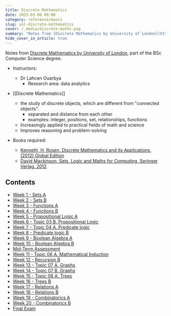 ```yaml
---
title: Discrete Mathematics
date: 2023-03-06 00:00
category: reference/moocs
slug: uol-discrete-mathematics
cover: /_media/discrete-maths.png
summary: "Notes from [Discrete Mathematics by University of London](https://www.coursera.org/learn/uol-discrete-mathematics)"
hide_cover_in_article: true
---
```


Notes from [Discrete Mathematics by University of London](https://www.coursera.org/learn/uol-discrete-mathematics/), part of the BSc Computer Science degree.

* Instructors:
    *  Dr Lahcen Ouarbya
        * Research area: data analytics
    
* [[Discrete Mathematics]]
    * the study of discrete objects, which are different from "connected objects".
        * separated and distance from each other
        * examples: integer, positions, set, relationships, functions
    * Increasingly applied to practical fields of math and science
    * Improves reasoning and problem-solving
    
* Books required:
    * [Kenneth, H, Rosen. Discrete Mathematics and its Applications. (2012) Global Edition](https://www.amazon.com.au/Discrete-Mathematics-Applications-Kenneth-Rosen/dp/0072899050)
    * [David Mackinson, Sets, Logic and Maths for Computing, Springer Verlag. 2012](https://www.amazon.com/Computing-Undergraduate-Topics-Computer-Science/dp/1447124995)
    
## Contents

* [Week 1 - Sets A](week-1-sets-a.md)
* [Week 2 - Sets B](week-2-sets-b.md)
* [Week 3 - Functions A](week-3-function-a.md)
* [Week 4 - Functions B](week-4-functions-b.md)
* [Week 5 - Propositional Logic A](week-5-prop-logic-a.md)
* [Week 6 - Topic 03 B. Propositional Logic](week-6-prop-logic-b.md)
* [Week 7 - Topic 04 A. Predicate logic](week-7-predicate-logic-a.md)
* [Week 8 - Predicate logic B](week-8-predicate-logic-b.md)
* [Week 9 - Boolean Algebra A](week-9-boolean-algebra-a.md)
* [Week 10 - Boolean Algebra B](week-10-boolean-algebra-b.md)
* [Mid-Term Assessment](mid-term-assessment.md)
* [Week 11 - Topic 06 A. Mathematical Induction](week-11-mathematical-induction-a.md)
* [Week 12 - Recursion B](week-12-recursion-b.md)
* [Week 13 - Topic 07 A. Graphs](week-13-graph-a.md)
* [Week 14 - Topic 07 B. Graphs](week-14-graphs-b.md)
* [Week 15 - Topic 08 A. Trees](week-15-trees-a.md)
* [Week 16 - Trees B](week-16-trees-b.md)
* [Week 17 - Relations A](week-17-relations-a.md)
* [Week 18 - Relations B](week-18-relations-b.md)
* [Week 19 - Combinatorics A](week-19-combinatorics-a.md)
* [Week 20 - Combinatorics B](week-20-combinatorics-b.md)
* [Final Exam](final-exam.md)
